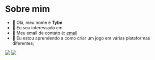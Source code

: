 # Sobre mim

- 👋 Olá, meu nome é **Tybe**
- 👀 Eu sou interessado em 
- 📧 Meu email de contato é: [email](pinto.brendha@escola.pr.gov.br)
- 🌱 Eu estou aprendendo a como criar um jogo em várias plataformas diferentes;

![](https://img.shields.io/badge/Scratch-4D97FF?style=for-the-badge&logo=Scratch&logoColor=white)
![](https://img.shields.io/badge/JavaScript-323330?style=for-the-badge&logo=javascript&logoColor=F7DF1E)
